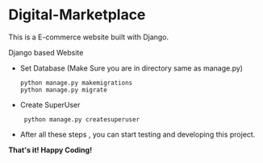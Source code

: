 # Digital-Marketplace
 This is a E-commerce website built with Django.

 Django based Website

- Set Database (Make Sure you are in directory same as manage.py)

      python manage.py makemigrations
      python manage.py migrate
      
- Create SuperUser

       python manage.py createsuperuser

- After all these steps , you can start testing and developing this project.

**That's it! Happy Coding!**

